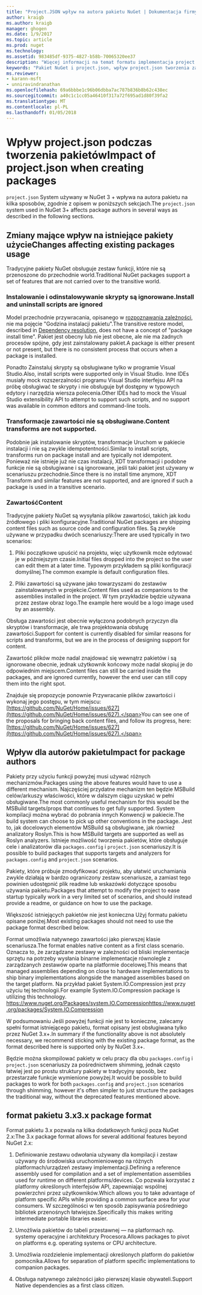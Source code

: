 ```yaml
---
title: "Project.JSON wpływ na autora pakietu NuGet | Dokumentacja firmy Microsoft"
author: kraigb
ms.author: kraigb
manager: ghogen
ms.date: 1/9/2017
ms.topic: article
ms.prod: nuget
ms.technology: 
ms.assetid: 983485df-9375-4827-b58b-70065320ee37
description: "Więcej informacji na temat formatu implementacja project.json w NuGet 3.x wpływa na autora pakietu, takich jak nieobsługiwane funkcje zawartości i pakietu."
keywords: "Pakiet NuGet i project.json, wpływ project.json tworzenia zagadnienia, funkcje project.json"
ms.reviewer:
- karann-msft
- unniravindranathan
ms.openlocfilehash: 69a6bbbe1c96b06dbba7ac787b836b8b62c438ec
ms.sourcegitcommit: a40c1c1cc05a46410f317a72f695ad1d80f39fa2
ms.translationtype: MT
ms.contentlocale: pl-PL
ms.lasthandoff: 01/05/2018
---
```

# <a name="impact-of-projectjson-when-creating-packages"></a><span data-ttu-id="288dd-104">Wpływ project.json podczas tworzenia pakietów</span><span class="sxs-lookup"><span data-stu-id="288dd-104">Impact of project.json when creating packages</span></span>

<span data-ttu-id="288dd-105">`project.json` System używany w NuGet 3 + wpływa na autora pakietu na kilka sposobów, zgodnie z opisem w poniższych sekcjach.</span><span class="sxs-lookup"><span data-stu-id="288dd-105">The `project.json` system used in NuGet 3+ affects package authors in several ways as described in the following sections.</span></span>

## <a name="changes-affecting-existing-packages-usage"></a><span data-ttu-id="288dd-106">Zmiany mające wpływ na istniejące pakiety użycie</span><span class="sxs-lookup"><span data-stu-id="288dd-106">Changes affecting existing packages usage</span></span>

<span data-ttu-id="288dd-107">Tradycyjne pakiety NuGet obsługuje zestaw funkcji, które nie są przenoszone do przechodnie world.</span><span class="sxs-lookup"><span data-stu-id="288dd-107">Traditional NuGet packages support a set of features that are not carried over to the transitive world.</span></span>

### <a name="install-and-uninstall-scripts-are-ignored"></a><span data-ttu-id="288dd-108">Instalowanie i odinstalowywanie skrypty są ignorowane.</span><span class="sxs-lookup"><span data-stu-id="288dd-108">Install and uninstall scripts are ignored</span></span>

<span data-ttu-id="288dd-109">Model przechodnie przywracania, opisanego w [rozpoznawania zależności](../consume-packages/dependency-resolution.md#dependency-resolution-with-packagereference-and-projectjson), nie ma pojęcie "Godzina instalacji pakietu".</span><span class="sxs-lookup"><span data-stu-id="288dd-109">The transitive restore model, described in [Dependency resolution](../consume-packages/dependency-resolution.md#dependency-resolution-with-packagereference-and-projectjson), does not have a concept of "package install time".</span></span> <span data-ttu-id="288dd-110">Pakiet jest obecny lub nie jest obecne, ale nie ma żadnych procesów spójne, gdy jest zainstalowany pakiet.</span><span class="sxs-lookup"><span data-stu-id="288dd-110">A package is either present or not present, but there is no consistent process that occurs when a package is installed.</span></span>

<span data-ttu-id="288dd-111">Ponadto Zainstaluj skrypty są obsługiwane tylko w programie Visual Studio.</span><span class="sxs-lookup"><span data-stu-id="288dd-111">Also, install scripts were supported only in Visual Studio.</span></span> <span data-ttu-id="288dd-112">Inne IDEs musiały mock rozszerzalności programu Visual Studio interfejsu API na próbę obsługiwać te skrypty i nie obsługuje był dostępny w typowych edytory i narzędzia wiersza polecenia.</span><span class="sxs-lookup"><span data-stu-id="288dd-112">Other IDEs had to mock the Visual Studio extensibility API to attempt to support such scripts, and no support was available in common editors and command-line tools.</span></span>

### <a name="content-transforms-are-not-supported"></a><span data-ttu-id="288dd-113">Transformacje zawartości nie są obsługiwane.</span><span class="sxs-lookup"><span data-stu-id="288dd-113">Content transforms are not supported.</span></span>

<span data-ttu-id="288dd-114">Podobnie jak instalowanie skryptów, transformacje Uruchom w pakiecie instalacji i nie są zwykle idempotentności.</span><span class="sxs-lookup"><span data-stu-id="288dd-114">Similar to install scripts, transforms run on package install and are typically not idempotent.</span></span> <span data-ttu-id="288dd-115">Ponieważ nie istnieje już nie czas instalacji, XDT transformacji i podobne funkcje nie są obsługiwane i są ignorowane, jeśli taki pakiet jest używany w scenariuszu przechodnie.</span><span class="sxs-lookup"><span data-stu-id="288dd-115">Since there is no install time anymore, XDT Transform and similar features are not supported, and are ignored if such a package is used in a transitive scenario.</span></span>


### <a name="content"></a><span data-ttu-id="288dd-116">Zawartość</span><span class="sxs-lookup"><span data-stu-id="288dd-116">Content</span></span>

<span data-ttu-id="288dd-117">Tradycyjne pakiety NuGet są wysyłania plików zawartości, takich jak kodu źródłowego i pliki konfiguracyjne.</span><span class="sxs-lookup"><span data-stu-id="288dd-117">Traditional NuGet packages are shipping content files such as source code and configuration files.</span></span> <span data-ttu-id="288dd-118">Są zwykle używane w przypadku dwóch scenariuszy:</span><span class="sxs-lookup"><span data-stu-id="288dd-118">There are used typically in two scenarios:</span></span>

1. <span data-ttu-id="288dd-119">Pliki początkowe upuścić na projektu, więc użytkownik może edytować je w późniejszym czasie.</span><span class="sxs-lookup"><span data-stu-id="288dd-119">Initial files dropped into the project so the user can edit them at a later time.</span></span> <span data-ttu-id="288dd-120">Typowym przykładem są pliki konfiguracji domyślnej.</span><span class="sxs-lookup"><span data-stu-id="288dd-120">The common example is default configuration files.</span></span>

2. <span data-ttu-id="288dd-121">Pliki zawartości są używane jako towarzyszami do zestawów zainstalowanych w projekcie.</span><span class="sxs-lookup"><span data-stu-id="288dd-121">Content files used as companions to the assemblies installed in the project.</span></span> <span data-ttu-id="288dd-122">W tym przykładzie będzie używana przez zestaw obraz logo.</span><span class="sxs-lookup"><span data-stu-id="288dd-122">The example here would be a logo image used by an assembly.</span></span>

<span data-ttu-id="288dd-123">Obsługa zawartości jest obecnie wyłączona podobnych przyczyn dla skryptów i transformacje, ale trwa projektowania obsługę zawartości.</span><span class="sxs-lookup"><span data-stu-id="288dd-123">Support for content is currently disabled for similar reasons for scripts and transforms, but we are in the process of designing support for content.</span></span>

<span data-ttu-id="288dd-124">Zawartość plików może nadal znajdować się wewnątrz pakietów i są ignorowane obecnie, jednak użytkownik końcowy może nadal skopiuj je do odpowiednim miejscem.</span><span class="sxs-lookup"><span data-stu-id="288dd-124">Content files can still be carried inside the packages, and are ignored currently, however the end user can still copy them into the right spot.</span></span>

<span data-ttu-id="288dd-125">Znajduje się propozycje ponownie Przywracanie plików zawartości i wykonaj jego postępu, w tym miejscu: [https://github.com/NuGet/Home/issues/627](https://github.com/NuGet/Home/issues/627).</span><span class="sxs-lookup"><span data-stu-id="288dd-125">You can see one of the proposals for bringing back content files, and follow its progress, here: [https://github.com/NuGet/Home/issues/627](https://github.com/NuGet/Home/issues/627).</span></span>

## <a name="impact-for-package-authors"></a><span data-ttu-id="288dd-126">Wpływ dla autorów pakietu</span><span class="sxs-lookup"><span data-stu-id="288dd-126">Impact for package authors</span></span>

<span data-ttu-id="288dd-127">Pakiety przy użyciu funkcji powyżej musi używać różnych mechanizmów.</span><span class="sxs-lookup"><span data-stu-id="288dd-127">Packages using the above features would have to use a different mechanism.</span></span> <span data-ttu-id="288dd-128">Najczęściej przydatne mechanizm ten będzie MSBuild celów/arkuszy właściwości, które w dalszym ciągu uzyskać w pełni obsługiwane.</span><span class="sxs-lookup"><span data-stu-id="288dd-128">The most commonly useful mechanism for this would be the MSBuild targets/props that continues to get fully supported.</span></span> <span data-ttu-id="288dd-129">System kompilacji można wybrać do pobrania innych Konwencji w pakiecie.</span><span class="sxs-lookup"><span data-stu-id="288dd-129">The build system can choose to pick up other conventions in the package.</span></span> <span data-ttu-id="288dd-130">Jest to, jak docelowych elementów MSBuild są obsługiwane, jak również analizatory Roslyn.</span><span class="sxs-lookup"><span data-stu-id="288dd-130">This is how MSBuild targets are supported as well as Roslyn analyzers.</span></span> <span data-ttu-id="288dd-131">Istnieje możliwość tworzenia pakietów, które obsługuje cele i analizatorów dla `packages.config` i `project.json` scenariuszy.</span><span class="sxs-lookup"><span data-stu-id="288dd-131">It is possible to build packages that supports targets and analyzers for `packages.config` and `project.json` scenarios.</span></span>

<span data-ttu-id="288dd-132">Pakiety, które próbuje zmodyfikować projektu, aby ułatwić uruchamiania zwykle działają w bardzo ograniczony zestaw scenariusze, a zamiast tego powinien udostępnić plik readme lub wskazówki dotyczące sposobu używania pakietu.</span><span class="sxs-lookup"><span data-stu-id="288dd-132">Packages that attempt to modify the project to ease startup typically work in a very limited set of scenarios, and should instead provide a readme, or guidance on how to use the package.</span></span>

<span data-ttu-id="288dd-133">Większość istniejących pakietów nie jest konieczna Użyj formatu pakietu opisane poniżej.</span><span class="sxs-lookup"><span data-stu-id="288dd-133">Most existing packages should not need to use the package format described below.</span></span>

<span data-ttu-id="288dd-134">Format umożliwia natywnego zawartości jako pierwszej klasie scenariusza.</span><span class="sxs-lookup"><span data-stu-id="288dd-134">The format enables native content as a first class scenario.</span></span> <span data-ttu-id="288dd-135">Oznacza to, że zarządzane zestawy w zależności od bliski implementacje sprzętu na potrzeby wysłania binarne implementacje równolegle z zarządzanych zestawów oparte na platformie docelowej.</span><span class="sxs-lookup"><span data-stu-id="288dd-135">This means that managed assemblies depending on close to hardware implementations to ship binary implementations alongside the managed assemblies based on the target platform.</span></span> <span data-ttu-id="288dd-136">Na przykład pakiet System.IO.Compression jest przy użyciu tej technologii.</span><span class="sxs-lookup"><span data-stu-id="288dd-136">For example System.IO.Compression package is utilizing this technology.</span></span> [<span data-ttu-id="288dd-137">https://www.nuget.org/Packages/system.IO.Compression</span><span class="sxs-lookup"><span data-stu-id="288dd-137">https://www.nuget.org/packages/System.IO.Compression</span></span>](https://www.nuget.org/packages/System.IO.Compression)

<span data-ttu-id="288dd-138">W podsumowaniu Jeśli powyżej funkcji nie jest to konieczne, zalecamy spełni format istniejącego pakietu, format opisany jest obsługiwana tylko przez NuGet 3.x+.</span><span class="sxs-lookup"><span data-stu-id="288dd-138">In summary if the functionality above is not absolutely necessary, we recommend sticking with the existing package format, as the format described here is supported only by NuGet 3.x+.</span></span>

<span data-ttu-id="288dd-139">Będzie można skompilować pakiety w celu pracy dla obu `packages.config` i `project.json` scenariuszy za pośrednictwem shimming, jednak często łatwiej jest po prostu struktury pakiety w tradycyjny sposób, bez przestarzałe funkcje wymienione powyżej.</span><span class="sxs-lookup"><span data-stu-id="288dd-139">It would be possible to build packages to work for both `packages.config` and `project.json` scenarios through shimming, however it's often simpler to just structure the packages the traditional way, without the deprecated features mentioned above.</span></span>


## <a name="3x-package-format"></a><span data-ttu-id="288dd-140">format pakietu 3.x</span><span class="sxs-lookup"><span data-stu-id="288dd-140">3.x package format</span></span>  ##

<span data-ttu-id="288dd-141">Format pakietu 3.x pozwala na kilka dodatkowych funkcji poza NuGet 2.x:</span><span class="sxs-lookup"><span data-stu-id="288dd-141">The 3.x package format allows for several additional features beyond NuGet 2.x:</span></span>

1. <span data-ttu-id="288dd-142">Definiowanie zestawu odwołania używany dla kompilacji i zestaw używany do środowiska uruchomieniowego na różnych platformach/urządzeń zestawy implementacji.</span><span class="sxs-lookup"><span data-stu-id="288dd-142">Defining a reference assembly used for compilation and a set of implementation assemblies used for runtime on different platforms/devices.</span></span> <span data-ttu-id="288dd-143">Co pozwala korzystać z platformy określonych interfejsów API, zapewniając wspólnej powierzchni przez użytkowników.</span><span class="sxs-lookup"><span data-stu-id="288dd-143">Which allows you to take advantage of platform specific APIs while providing a common surface area for your consumers.</span></span> <span data-ttu-id="288dd-144">W szczególności w ten sposób zapisywania pośredniego bibliotek przenośnych łatwiejsze.</span><span class="sxs-lookup"><span data-stu-id="288dd-144">Specifically this makes writing intermediate portable libraries easier.</span></span>

2. <span data-ttu-id="288dd-145">Umożliwia pakietów do tabeli przestawnej — na platformach np. systemy operacyjne i architektury Procesora.</span><span class="sxs-lookup"><span data-stu-id="288dd-145">Allows packages to pivot on platforms e.g. operating systems or CPU architecture.</span></span>

3. <span data-ttu-id="288dd-146">Umożliwia rozdzielenie implementacji określonych platform do pakietów pomocnika.</span><span class="sxs-lookup"><span data-stu-id="288dd-146">Allows for separation of platform specific implementations to companion packages.</span></span>

4. <span data-ttu-id="288dd-147">Obsługa natywnego zależności jako pierwszej klasie obywateli.</span><span class="sxs-lookup"><span data-stu-id="288dd-147">Support Native dependencies as a first class citizen.</span></span>